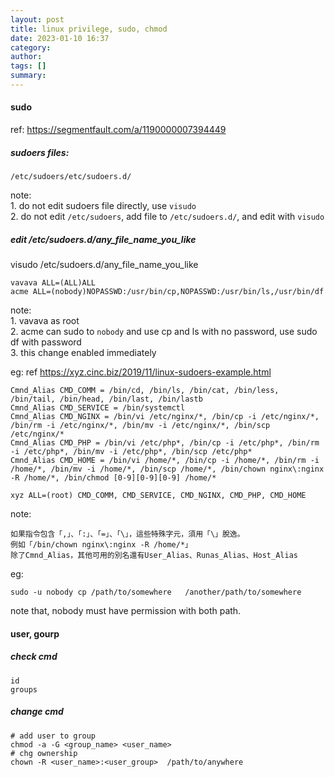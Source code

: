 ```yaml
---
layout: post
title: linux privilege, sudo, chmod
date: 2023-01-10 16:37
category: 
author: 
tags: []
summary: 
---
```



#### sudo
ref: https://segmentfault.com/a/1190000007394449  

##### sudoers files:
```
/etc/sudoers/etc/sudoers.d/
```
note:  
	1. do not edit sudoers file directly, use `visudo`  
	2. do not edit `/etc/sudoers`, add file to `/etc/sudoers.d/`, and edit with `visudo`  

##### edit /etc/sudoers.d/any_file_name_you_like
visudo /etc/sudoers.d/any_file_name_you_like
```
vavava ALL=(ALL)ALL                                       
acme ALL=(nobody)NOPASSWD:/usr/bin/cp,NOPASSWD:/usr/bin/ls,/usr/bin/df
```
note:  
	1. vavava as root  
	2. acme can sudo to `nobody` and use cp and ls with no password, use sudo df with password  
	3. this change enabled immediately  

eg: ref https://xyz.cinc.biz/2019/11/linux-sudoers-example.html
```
Cmnd_Alias CMD_COMM = /bin/cd, /bin/ls, /bin/cat, /bin/less, /bin/tail, /bin/head, /bin/last, /bin/lastb
Cmnd_Alias CMD_SERVICE = /bin/systemctl
Cmnd_Alias CMD_NGINX = /bin/vi /etc/nginx/*, /bin/cp -i /etc/nginx/*, /bin/rm -i /etc/nginx/*, /bin/mv -i /etc/nginx/*, /bin/scp /etc/nginx/*
Cmnd_Alias CMD_PHP = /bin/vi /etc/php*, /bin/cp -i /etc/php*, /bin/rm -i /etc/php*, /bin/mv -i /etc/php*, /bin/scp /etc/php*
Cmnd_Alias CMD_HOME = /bin/vi /home/*, /bin/cp -i /home/*, /bin/rm -i /home/*, /bin/mv -i /home/*, /bin/scp /home/*, /bin/chown nginx\:nginx -R /home/*, /bin/chmod [0-9][0-9][0-9] /home/*
 
xyz ALL=(root) CMD_COMM, CMD_SERVICE, CMD_NGINX, CMD_PHP, CMD_HOME
```
note:  
```
如果指令包含「,」、「:」、「=」、「\」，這些特殊字元，須用「\」脫逸。
例如「/bin/chown nginx\:nginx -R /home/*」
除了Cmnd_Alias，其他可用的別名還有User_Alias、Runas_Alias、Host_Alias
```

eg:
```
sudo -u nobody cp /path/to/somewhere   /another/path/to/somewhere
```
note that, nobody must have permission with both path.


#### user, gourp
##### check cmd
```
id
groups
```
##### change cmd
```
# add user to group
chmod -a -G <group_name> <user_name>
# chg ownership
chown -R <user_name>:<user_group>  /path/to/anywhere
```
